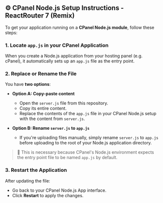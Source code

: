 ## ⚙️ CPanel Node.js Setup Instructions - ReactRouter 7 (Remix)

To get your application running on a **CPanel Node.js module**, follow these steps:

### 1. Locate `app.js` in your CPanel Application

When you create a Node.js application from your hosting panel (e.g. cPanel), it automatically sets up an `app.js` file as the entry point.

### 2. Replace or Rename the File

You have **two options**:

- **Option A: Copy-paste content**
  - Open the `server.js` file from this repository.
  - Copy its entire content.
  - Replace the contents of the `app.js` file in your CPanel Node.js setup with the content from `server.js`.

- **Option B: Rename `server.js` to `app.js`**
  - If you're uploading files manually, simply rename `server.js` to `app.js` before uploading to the root of your Node.js application directory.

> 🔁 This is necessary because CPanel's Node.js environment expects the entry point file to be named `app.js` by default.

### 3. Restart the Application

After updating the file:

- Go back to your CPanel Node.js App interface.
- Click **Restart** to apply the changes.
